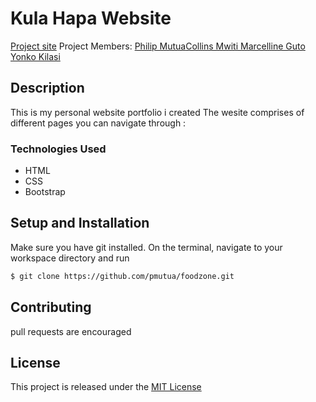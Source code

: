 
# Kula Hapa Website
[Project site]( https://pmutua.github.io/)
Project Members: [Philip Mutua](pmutua@live.com)[Collins Mwiti ](collotush@gmail.com) [Marcelline Guto](gmercylyne@gmail.com) [Yonko Kilasi](yonkokilasi@gmail.com) 
## Description
This is my personal website portfolio i created 
The wesite comprises of different pages you can navigate through :
### Technologies Used
* HTML
* CSS
* Bootstrap

## Setup and Installation
Make sure you have git installed. On the terminal, navigate to your workspace directory and run

```bash
$ git clone https://github.com/pmutua/foodzone.git

```
## Contributing
pull requests are encouraged 
## License
This project is released under the [MIT License](./LICENSE.md)

